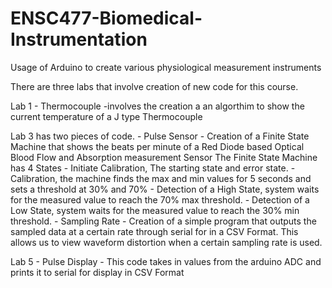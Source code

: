# ENSC477-Biomedical-Instrumentation
Usage of Arduino to create various physiological measurement instruments

There are three labs that involve creation of new code for this course.

Lab 1  - Thermocouple
                -involves the creation a an algorthim to show the current temperature of a J type Thermocouple

Lab 3 has two pieces of code.
      - Pulse Sensor 
                - Creation of a Finite State Machine that shows the beats per minute of a Red Diode based Optical Blood Flow and 
                     Absorption measurement Sensor
                     The Finite State Machine has 4 States
                            - Initiate Calibration, The starting state and error state.
                            - Calibration, the machine finds the max and min values for 5 seconds and sets a threshold at 30% and 70%
                            - Detection of a High State, system waits for the measured value to reach the 70% max threshold.
                            - Detection of a Low State, system waits for the measured value to reach the 30% min threshold.
      - Sampling Rate 
                - Creation of a simple program that outputs the sampled data at a certain rate through serial for in a CSV Format.
                        This allows us to view waveform distortion when a certain sampling rate is used.

Lab 5 - Pulse Display
                - This code takes in values from the arduino ADC and prints it to serial for display in CSV Format
                            

